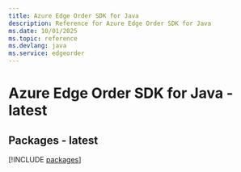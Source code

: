 ```yaml
---
title: Azure Edge Order SDK for Java
description: Reference for Azure Edge Order SDK for Java
ms.date: 10/01/2025
ms.topic: reference
ms.devlang: java
ms.service: edgeorder
---
```

# Azure Edge Order SDK for Java - latest
## Packages - latest
[!INCLUDE [packages](edge-order-index.md)]